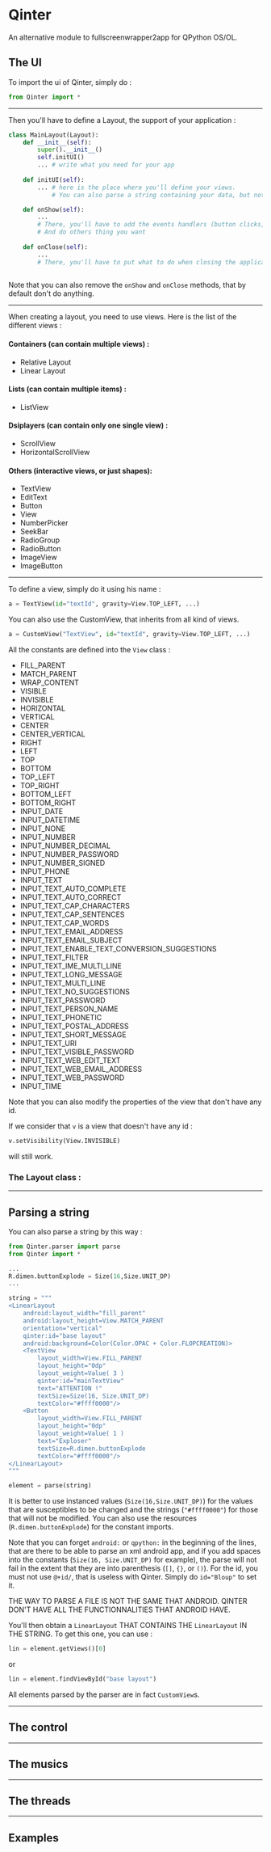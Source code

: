 # Qinter
An alternative module to fullscreenwrapper2app for QPython OS/OL. 

## The UI

To import the ui of Qinter, simply do : 
``` python
from Qinter import *
```

---

Then you'll have to define a Layout, the support of your application : 

``` python
class MainLayout(Layout):
    def __init__(self):
        super().__init__()
        self.initUI()
        ... # write what you need for your app
    
    def initUI(self):
        ... # here is the place where you'll define your views. 
            # You can also parse a string containing your data, but note that it will generate only CustomViews (see Parsing strings section)

    def onShow(self):
        ...
        # There, you'll have to add the events handlers (button clicks, Back key, etc...) or start threads
        # And do others thing you want
    
    def onClose(self):
        ...
        # There, you'll have to put what to do when closing the application (close connections, ...)
    
```

Note that you can also remove the `onShow` and `onClose` methods, that by default don't do anything.

---
When creating a layout, you need to use views. 
Here is the list of the different views :

#### Containers (can contain multiple views) :
 - Relative Layout
 - Linear Layout

#### Lists (can contain multiple items) :
 - ListView

#### Dsiplayers (can contain only one single view) :
 - ScrollView
 - HorizontalScrollView

#### Others (interactive views, or just shapes):
 - TextView
 - EditText
 - Button
 - View
 - NumberPicker
 - SeekBar
 - RadioGroup
 - RadioButton
 - ImageView
 - ImageButton

---


To define a view, simply do it using his name : 

``` python
a = TextView(id="textId", gravity=View.TOP_LEFT, ...)
```

You can also use the CustomView, that inherits from all kind of views.

``` python
a = CustomView("TextView", id="textId", gravity=View.TOP_LEFT, ...)
```

All the constants are defined into the `View` class : 

- FILL_PARENT
- MATCH_PARENT
- WRAP_CONTENT
- VISIBLE
- INVISIBLE
- HORIZONTAL
- VERTICAL
- CENTER
- CENTER_VERTICAL
- RIGHT
- LEFT
- TOP
- BOTTOM
- TOP_LEFT
- TOP_RIGHT
- BOTTOM_LEFT
- BOTTOM_RIGHT
- INPUT_DATE
- INPUT_DATETIME
- INPUT_NONE
- INPUT_NUMBER
- INPUT_NUMBER_DECIMAL
- INPUT_NUMBER_PASSWORD
- INPUT_NUMBER_SIGNED
- INPUT_PHONE
- INPUT_TEXT
- INPUT_TEXT_AUTO_COMPLETE
- INPUT_TEXT_AUTO_CORRECT
- INPUT_TEXT_CAP_CHARACTERS
- INPUT_TEXT_CAP_SENTENCES
- INPUT_TEXT_CAP_WORDS
- INPUT_TEXT_EMAIL_ADDRESS
- INPUT_TEXT_EMAIL_SUBJECT
- INPUT_TEXT_ENABLE_TEXT_CONVERSION_SUGGESTIONS
- INPUT_TEXT_FILTER
- INPUT_TEXT_IME_MULTI_LINE
- INPUT_TEXT_LONG_MESSAGE
- INPUT_TEXT_MULTI_LINE
- INPUT_TEXT_NO_SUGGESTIONS
- INPUT_TEXT_PASSWORD
- INPUT_TEXT_PERSON_NAME
- INPUT_TEXT_PHONETIC
- INPUT_TEXT_POSTAL_ADDRESS
- INPUT_TEXT_SHORT_MESSAGE
- INPUT_TEXT_URI
- INPUT_TEXT_VISIBLE_PASSWORD
- INPUT_TEXT_WEB_EDIT_TEXT
- INPUT_TEXT_WEB_EMAIL_ADDRESS
- INPUT_TEXT_WEB_PASSWORD
- INPUT_TIME


Note that you can also modify the properties of the view that don't have any id.

If we consider that `v` is a view that doesn't have any id : 
``` python
v.setVisibility(View.INVISIBLE)
```

will still work.

### The Layout class : 


----

## Parsing a string

You can also parse a string by this way :
```python
from Qinter.parser import parse
from Qinter import *

...
R.dimen.buttonExplode = Size(16,Size.UNIT_DP)
...

string = """
<LinearLayout
    android:layout_width="fill_parent"
    android:layout_height=View.MATCH_PARENT
    orientation="vertical"
    qinter:id="base layout"
    android:background=Color(Color.OPAC + Color.FLOPCREATION)>
    <TextView
        layout_width=View.FILL_PARENT
        layout_height="0dp"
        layout_weight=Value( 3 )
        qinter:id="mainTextView"
        text="ATTENTION !"
        textSize=Size(16, Size.UNIT_DP)
        textColor="#ffff0000"/>
    <Button
        layout_width=View.FILL_PARENT
        layout_height="0dp"
        layout_weight=Value( 1 )
        text="Exploser"
        textSize=R.dimen.buttonExplode
        textColor="#ffff0000"/>
</LinearLayout>
"""

element = parse(string)

```

It is better to use instanced values (`Size(16,Size.UNIT_DP)`) for the values that are susceptibles to be changed and the strings (`"#ffff0000"`) for those that will not be modified. You can also use the resources (`R.dimen.buttonExplode`) for the constant imports.

Note that you can forget `android:` or `qpython:` in the beginning of the lines, that are there to be able to parse an xml android app, and if you add spaces into the constants (`Size(16, Size.UNIT_DP)` for example), the parse will not fail in the extent that they are into parenthesis (`[]`, `{}`, or `()`). For the id, you must not use `@+id/`, that is useless with Qinter. Simply do `id="Bloup"` to set it.

THE WAY TO PARSE A FILE IS NOT THE SAME THAT ANDROID. QINTER DON'T HAVE ALL THE FUNCTIONNALITIES THAT ANDROID HAVE.

You'll then obtain a `LinearLayout` THAT CONTAINS THE `LinearLayout` IN THE STRING.
To get this one, you can use :

```python
lin = element.getViews()[0]
```

or

```python
lin = element.findViewById("base layout")
```

All elements parsed by the parser are in fact `CustomView`s.

----

## The control

----

## The musics

----

## The threads

----

## Examples


